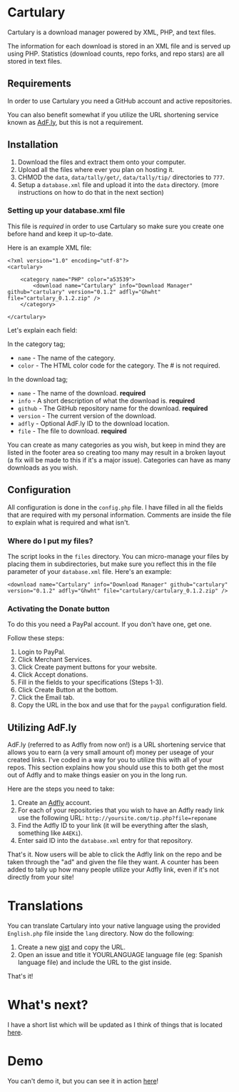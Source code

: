 # Cartulary

Cartulary is a download manager powered by XML, PHP, and text files.

The information for each download is stored in an XML file and is served up using PHP. Statistics (download counts, repo forks, and repo stars) are all stored in text files.

## Requirements

In order to use Cartulary you need a GitHub account and active repositories.

You can also benefit somewhat if you utilize the URL shortening service known as [AdF.ly](http://adf.ly/?id=1560900), but this is not a requirement.

## Installation

1. Download the files and extract them onto your computer.
2. Upload all the files where ever you plan on hosting it.
3. CHMOD the `data`, `data/tally/get/`, `data/tally/tip/` directories to `777`.
4. Setup a `database.xml` file and upload it into the `data` directory. (more instructions on how to do that in the next section)

### Setting up your database.xml file

This file is *required* in order to use Cartulary so make sure you create one before hand and keep it up-to-date.

Here is an example XML file:

	<?xml version="1.0" encoding="utf-8"?>
	<cartulary>

		<category name="PHP" color="a53539">
			<download name="Cartulary" info="Download Manager" github="cartulary" version="0.1.2" adfly="Ghwht" file="cartulary_0.1.2.zip" />
		</category>

	</cartulary>

Let's explain each field:

In the category tag;

* `name` - The name of the category.
* `color` - The HTML color code for the category. The # is not required.


In the download tag;

* `name` - The name of the download. **required**
* `info` - A short description of what the download is. **required**
* `github` - The GitHub repository name for the download. **required**
* `version` - The current version of the download.
* `adfly` - Optional AdF.ly ID to the download location.
* `file` - The file to download. **required**

You can create as many categories as you wish, but keep in mind they are listed in the footer area so creating too many may result in a broken layout (a fix will be made to this if it's a major issue). Categories can have as many downloads as you wish.

## Configuration

All configuration is done in the `config.php` file. I have filled in all the fields that are required with my personal information. Comments are inside the file to explain what is required and what isn't.

### Where do I put my files?

The script looks in the `files` directory. You can micro-manage your files by placing them in subdirectories, but make sure you reflect this in the file parameter of your `database.xml` file. Here's an example:

	<download name="Cartulary" info="Download Manager" github="cartulary" version="0.1.2" adfly="Ghwht" file="cartulary/cartulary_0.1.2.zip" />


### Activating the Donate button

To do this you need a PayPal account. If you don't have one, get one.

Follow these steps:

1. Login to PayPal.
2. Click Merchant Services.
3. Click Create payment buttons for your website.
4. Click Accept donations.
5. Fill in the fields to your specifications (Steps 1-3).
6. Click Create Button at the bottom.
7. Click the Email tab.
8. Copy the URL in the box and use that for the `paypal` configuration field.


## Utilizing AdF.ly

AdF.ly (referred to as Adfly from now on!) is a URL shortening service that allows you to earn (a very small amount of) money per useage of your created links. I've coded in a way for you to utilize this with all of your repos. This section explains how you should use this to both get the most out of Adfly and to make things easier
on you in the long run.

Here are the steps you need to take:

1. Create an [Adfly](http://adf.ly/?id=1560900) account.
2. For each of your repositories that you wish to have an Adfly ready link use the following URL: `http://yoursite.com/tip.php?file=reponame`
3. Find the Adfly ID to your link (it will be everything after the slash, something like `A4EKi`).
4. Enter said ID into the `database.xml` entry for that repository.

That's it. Now users will be able to click the Adfly link on the repo and be taken through the "ad" and given the file they want. A counter has been added to tally up how many people utilize your Adfly link, even if it's not directly from your site!

# Translations

You can translate Cartulary into your native language using the provided `English.php` file inside the `lang` directory. Now do the following:

1. Create a new [gist](https://gist.github.com/) and copy the URL.
2. Open an issue and title it YOURLANGUAGE language file (eg: Spanish language file) and include the URL to the gist inside.

That's it!

# What's next?

I have a short list which will be updated as I think of things that is located [here](https://github.com/septor/cartulary/blob/master/TODO.mkd).

# Demo

You can't demo it, but you can see it in action [here](http://trickmod.com/)!